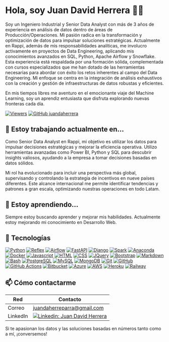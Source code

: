 # Hola, soy Juan David Herrera 👋🏻

Soy un Ingeniero Industrial y Senior Data Analyst con más de 3 años de experiencia en análisis de datos dentro de áreas de Producción/Operaciones. Mi pasión radica en la transformación y optimización de datos para impulsar soluciones estratégicas. Actualmente en Rappi, además de mis responsabilidades analíticas, me involucro activamente en proyectos de Data Engineering, aplicando mis conocimientos avanzados en SQL, Python, Apache Airflow y Snowflake. Esta experiencia está respaldada por una formación sólida, complementada con cursos especializados que me han dotado de las herramientas necesarias para abordar con éxito los retos inherentes al campo del Data Engineering. Mi enfoque se centra en la integración de análisis exhaustivos con la creación y gestión de infraestructuras de datos robustas y eficientes.

En mis tiempos libres me aventuro en el emocionante viaje del Machine Learning, soy un aprendiz entusiasta que disfruta explorando nuevas fronteras cada día.


[![Viewers](https://komarev.com/ghpvc/?username=juandaherrera&label=Profile%20views&color=0e75b6&style=flat)](https://github.com/juandaherrera) [![GitHub juandaherrera](https://img.shields.io/github/followers/juandaherrera?label=followers&style=social)](https://github.com/juandaherrera)

## 🔭 Estoy trabajando actualmente en...

Como Senior Data Analyst en Rappi, mi objetivo es utilizar los datos para impulsar decisiones estratégicas y mejorar la eficiencia operativa. Utilizo herramientas avanzadas como Power BI, Python y SQL para descubrir insights valiosos, ayudando a la empresa a tomar decisiones basadas en datos sólidos.

Mi rol ha evolucionado para incluir una perspectiva más global, supervisando y controlando la estrategia de incentivos en nueve países diferentes. Este alcance internacional me permite identificar tendencias y patrones a gran escala, optimizando nuestras operaciones en todo Latam.

## 🌱 Estoy aprendiendo...

Siempre estoy buscando aprender y mejorar mis habilidades. Actualmente estoy mejorando mi conocimiento en Desarrollo Web.

## 💼 Tecnologías

[![Python](https://img.shields.io/badge/python-3776AB?style=for-the-badge&logo=python&logoColor=white&labelColor=101010)]()
[![Reflex](https://img.shields.io/badge/reflex-FA7343?style=for-the-badge&logo=python&logoColor=white&labelColor=101010)]()  <!-- No hay un logo oficial para Reflex, se usa el de Python -->
[![Airflow](https://img.shields.io/badge/airflow-017CEE?style=for-the-badge&logo=apache-airflow&logoColor=white&labelColor=101010)]()
[![FastAPI](https://img.shields.io/badge/fastapi-009688?style=for-the-badge&logo=fastapi&logoColor=white&labelColor=101010)]()
[![Django](https://img.shields.io/badge/django-092E20?style=for-the-badge&logo=django&logoColor=white&labelColor=101010)]()
[![Spark](https://img.shields.io/badge/spark-E25A1C?style=for-the-badge&logo=apache-spark&logoColor=white&labelColor=101010)]()
[![Anaconda](https://img.shields.io/badge/anaconda-44A833?style=for-the-badge&logo=anaconda&logoColor=white&labelColor=101010)]()
[![Docker](https://img.shields.io/badge/docker-2496ED?style=for-the-badge&logo=docker&logoColor=white&labelColor=101010)]()
[![Javascript](https://img.shields.io/badge/javascript-F7DF1E?style=for-the-badge&logo=javascript&logoColor=white&labelColor=101010)]()
[![HTML](https://img.shields.io/badge/html-E34F26?style=for-the-badge&logo=html5&logoColor=white&labelColor=101010)]()
[![CSS](https://img.shields.io/badge/css-1572B6?style=for-the-badge&logo=css3&logoColor=white&labelColor=101010)]()
[![JQuery](https://img.shields.io/badge/jquery-0769AD?style=for-the-badge&logo=jquery&logoColor=white&labelColor=101010)]()
[![Bootstrap](https://img.shields.io/badge/bootstrap-7952B3?style=for-the-badge&logo=bootstrap&logoColor=white&labelColor=101010)]()
[![Markdown](https://img.shields.io/badge/markdown-000000?style=for-the-badge&logo=markdown&logoColor=white&labelColor=101010)]()
[![Bash](https://img.shields.io/badge/bash-4EAA25?style=for-the-badge&logo=gnu-bash&logoColor=white&labelColor=101010)]()
[![PostgreSQL](https://img.shields.io/badge/postgresql-336791?style=for-the-badge&logo=postgresql&logoColor=white&labelColor=101010)]()
[![MySQL](https://img.shields.io/badge/mysql-4479A1?style=for-the-badge&logo=mysql&logoColor=white&labelColor=101010)]()
[![MongoDB](https://img.shields.io/badge/mongodb-47A248?style=for-the-badge&logo=mongodb&logoColor=white&labelColor=101010)]()
[![Git](https://img.shields.io/badge/git-F05032?style=for-the-badge&logo=git&logoColor=white&labelColor=101010)]()
[![GitHub](https://img.shields.io/badge/github-181717?style=for-the-badge&logo=github&logoColor=white&labelColor=101010)]()
[![GitHub Actions](https://img.shields.io/badge/githubactions-2088FF?style=for-the-badge&logo=github-actions&logoColor=white&labelColor=101010)]()
[![Bitbucket](https://img.shields.io/badge/bitbucket-0052CC?style=for-the-badge&logo=bitbucket&logoColor=white&labelColor=101010)]()
[![Azure](https://img.shields.io/badge/azure-0078D4?style=for-the-badge&logo=microsoft-azure&logoColor=white&labelColor=101010)]()
[![AWS](https://img.shields.io/badge/aws-232F3E?style=for-the-badge&logo=amazon-aws&logoColor=white&labelColor=101010)]()
[![Heroku](https://img.shields.io/badge/heroku-430098?style=for-the-badge&logo=heroku&logoColor=white&labelColor=101010)]()
[![Railway](https://img.shields.io/badge/railway-CCD6F6?style=for-the-badge&logo=railway&logoColor=white&labelColor=101010)]()


## 📫 Cómo contactarme

| Red | Contacto |
| --- | -------- |
| Correo | juandaherreparra@gmail.com | 
| LinkedIn | [![Linkedin: Juan David Herrera](https://img.shields.io/badge/-JuanDavidHerrera-blue?style=flat-square&logo=Linkedin&logoColor=white&link=https://www.linkedin.com/in/juan-david-herrera/)](https://www.linkedin.com/in/juan-david-herrera/) |

Si te apasionan los datos y las soluciones basadas en números tanto como a mí, ¡conversemos!

